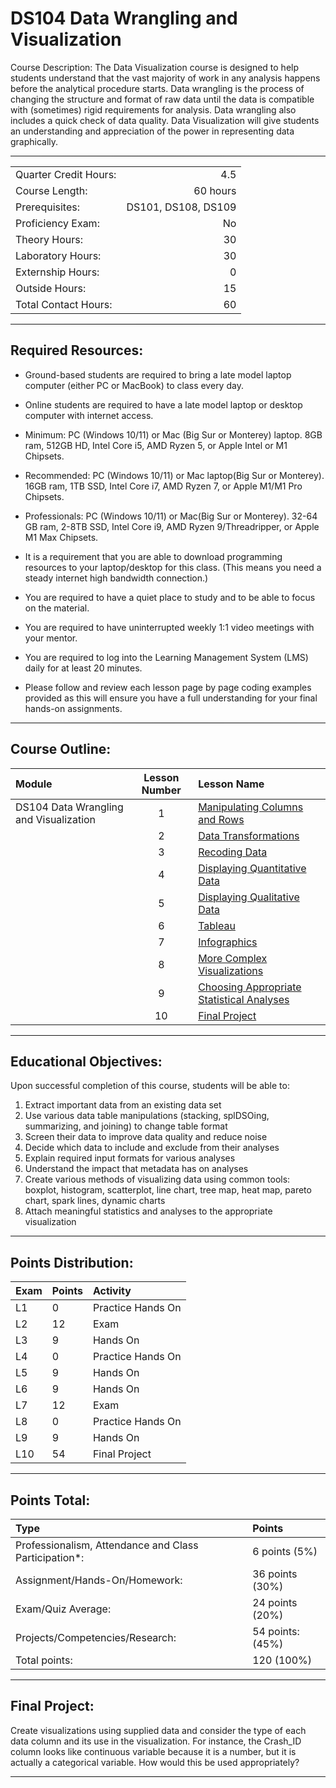 # DS104 Data Wrangling and Visualization

Course Description: The Data Visualization course is designed to help students understand that the vast majority of work in any analysis happens before the analytical procedure starts. Data wrangling is the process of changing the structure and format of raw data until the data is compatible with (sometimes) rigid requirements for analysis. Data wrangling also includes a quick check of data quality. Data Visualization will give students an understanding and appreciation of the power in representing data graphically.

<hr style="border: 0; height: 1px; background-image: linear-gradient(to right, rgba(0, 0, 0, 0), rgba(0, 0, 0, 0.75), rgba(0, 0, 0, 0));"/>

|                     |    |
|:---                 |---:|
|Quarter Credit Hours:|4.5|
|Course Length:       |60 hours|
|Prerequisites:       |DS101, DS108, DS109|
|Proficiency Exam:    |No|
|Theory Hours: 	      |30|
|Laboratory Hours:	  |30|
|Externship Hours:	  |0 |
|Outside Hours:	      |15|
|Total Contact Hours: |60|

<hr style="border: 0; height: 1px; background-image: linear-gradient(to right, rgba(0, 0, 0, 0), rgba(0, 0, 0, 0.75), rgba(0, 0, 0, 0));"/>


## Required Resources: 
- Ground-based students are required to bring a late model laptop computer (either PC or MacBook) to class every day.  

- Online students are required to have a late model laptop or desktop computer with internet access.  

- Minimum: PC (Windows 10/11) or Mac (Big Sur or Monterey) laptop. 8GB ram, 512GB HD, Intel Core i5,  AMD Ryzen 5, or Apple Intel or M1 Chipsets.

- Recommended: PC (Windows 10/11) or Mac laptop(Big Sur or Monterey). 16GB ram, 1TB SSD, Intel Core i7, AMD Ryzen 7, or Apple M1/M1 Pro Chipsets.

- Professionals: PC (Windows 10/11) or Mac(Big Sur or Monterey). 32-64 GB ram, 2-8TB SSD, Intel Core i9, AMD Ryzen 9/Threadripper, or Apple M1 Max Chipsets.

- It is a requirement that you are able to download programming resources to your laptop/desktop for this class. (This means you need a steady internet high bandwidth connection.)

- You are required to have a quiet place to study and to be able to focus on the material.

- You are required to have uninterrupted weekly 1:1 video meetings with your mentor.

- You are required to log into the Learning Management System (LMS) daily for at least 20 minutes.

- Please follow and review each lesson page by page coding examples provided as this will ensure you have a full understanding for your final hands-on assignments.

<hr style="border: 0; height: 1px; background-image: linear-gradient(to right, rgba(0, 0, 0, 0), rgba(0, 0, 0, 0.75), rgba(0, 0, 0, 0));"/>

## Course Outline:

|Module                 |Lesson Number|Lesson Name|
|:---                   |:---:        |:---       |
|DS104 Data Wrangling and Visualization  |1   | [Manipulating Columns and Rows ](DS104-L1-Manipulating-Columns-Rows.ipynb)  |
|                       |2   | [Data Transformations ](DS104-L2-Data-Transform.ipynb)                |
|                       |3   | [Recoding Data ](DS104-L3-Missing-Incorrect-Data-Types.ipynb)              |
|                       |4   | [Displaying Quantitative Data ](DS104-L4-Displaying-Quantitative-Data.ipynb)|
|                       |5   | [Displaying Qualitative Data ](DS104-L5-Displaying-Qualitative-Data.ipynb)      |
|                       |6   | [Tableau ](DS104-L6-Tableau.ipynb)        | 
|                       |7   | [Infographics ](DS104-L7-Infographics.ipynb)       |
|                       |8   | [More Complex Visualizations ](DS104-L8-Complex-Visualizations.ipynb)   | 
|                       |9   | [Choosing Appropriate Statistical Analyses ](DS104-L9-Choosing-Appropriate-Statistical-Analyses.ipynb)  | 
|                       |10  | [Final Project ](DS104L10-Final-Project.ipynb)         | 

<hr style="border: 0; height: 1px; background-image: linear-gradient(to right, rgba(0, 0, 0, 0), rgba(0, 0, 0, 0.75), rgba(0, 0, 0, 0));"/>

## Educational Objectives:

Upon successful completion of this course, students will be able to:  

1.	Extract important data from an existing data set 
2.	Use various data table manipulations (stacking, splDSOing, summarizing, and joining) to change table format 
3.	Screen their data to improve data quality and reduce noise 
4.	Decide which data to include and exclude from their analyses 
5.	Explain required input formats for various analyses 
6.	Understand the impact that metadata has on analyses 
7.	Create various methods of visualizing data using common tools: boxplot, histogram, scatterplot, line chart, tree map, heat map, pareto chart, spark lines, dynamic charts 
8.	Attach meaningful statistics and analyses to the appropriate visualization

<hr style="border: 0; height: 1px; background-image: linear-gradient(to right, rgba(0, 0, 0, 0), rgba(0, 0, 0, 0.75), rgba(0, 0, 0, 0));"/>

## Points Distribution:

|Exam |Points|Activity|
|:--- |:---  |:---    |	
|L1|0|Practice Hands On|
|L2|12|Exam|
|L3|9|Hands On|
|L4|0|Practice Hands On|
|L5|9|Hands On|
|L6|9|Hands On|
|L7|12|Exam|
|L8|0|Practice Hands On|
|L9|9|Hands On|
|L10|54|Final Project|

<hr style="border: 0; height: 1px; background-image: linear-gradient(to right, rgba(0, 0, 0, 0), rgba(0, 0, 0, 0.75), rgba(0, 0, 0, 0));"/>

## Points Total:

|Type  | Points  |
|:--- |:--- |	
|Professionalism, Attendance and Class Participation*: |6 points (5%)|
|Assignment/Hands-On/Homework:|36 points (30%)|
|Exam/Quiz Average: |24 points (20%) |
|Projects/Competencies/Research: | 54 points: (45%)| 
|Total points: |120 (100%)|

<hr style="border: 0; height: 1px; background-image: linear-gradient(to right, rgba(0, 0, 0, 0), rgba(0, 0, 0, 0.75), rgba(0, 0, 0, 0));"/>

## Final Project:
Create visualizations using supplied data and consider the type of each data column and its use in the visualization. For instance, the Crash_ID column looks like continuous variable because it is a number, but it is actually a categorical variable. How would this be used appropriately? 

<hr style="border: 0; height: 1px; background-image: linear-gradient(to right, rgba(0, 0, 0, 0), rgba(0, 0, 0, 0.75), rgba(0, 0, 0, 0));"/>
